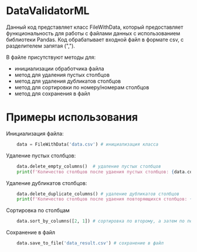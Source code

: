 # DataValidatorML
Данный код представляет класс FileWithData, который предоставляет функциональность для работы с файлами данных с использованием библиотеки Pandas. Код обрабатывает входной файл в формате csv, с разделителем запятая (",").

В файле присутствуют методы для:
- инициализации обработчика файла
- метод для удаления пустых столбцов
- метод для удаления дубликатов столбцов
- метод для сортировки по номеру/номерам столбцов
- метод для сохранения в файл


# Примеры использования
Инициализация файла:
```python
    data = FileWithData('data.csv') # инициализация класса
```
Удаление пустых столбцов:
```python
    data.delete_empty_columns()  # удаление пустых столбцов
    print(f'Количество столбцов после удаения пустых столбцов: {data.column_count}')
```
Удаление дубликатов столбцов:
```python
    data.delete_duplicate_columns() # удаление дубликатов столбцов
    print(f'Количество столбцов после удаения повторяющихся столбцов: {data.column_count}')
```
Сортировка по столбцам
```python
    data.sort_by_columns([2, 1]) # сортировка по второму, а затем по первому столбцу
```
Сохранение в файл
```python
    data.save_to_file('data_result.csv') # сохранение в файл
```


